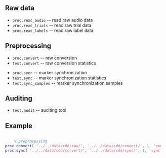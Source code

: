 Raw data
--------

- `proc.read_audio` -- read raw audio data
- `proc.read_trials` -- read raw trial data
- `proc.read_labels` -- read raw label data

Preprocessing
-------------

- `proc.convert` -- raw conversion
- `test.convert` -- raw conversion statistics

<!-- -->

- `proc.sync` -- marker synchronization
- `test.sync` -- marker synchronization statistics
- `test.sync_samples` -- marker synchronization samples

Auditing
--------

- `test.audit` -- auditing tool

Example
-------

```matlab

	% preprocessing
proc.convert( '../../data/cdd/raw/', '../../data/cdd/convert/', 1, 'convert.log' );
proc.sync( '../../data/cdd/convert/', '../../data/cdd/sync/', 1, 'sync.log' );

```

